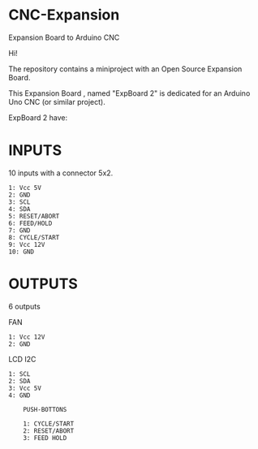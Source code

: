 # CNC-Expansion 
Expansion Board to Arduino CNC

Hi!

The repository contains a miniproject with an Open Source Expansion Board.

This Expansion Board , named "ExpBoard 2" is dedicated for an Arduino Uno CNC (or similar project).

ExpBoard 2 have:

  # INPUTS
  10 inputs with a connector 5x2.
  
    1: Vcc 5V
    2: GND  
    3: SCL
    4: SDA
    5: RESET/ABORT
    6: FEED/HOLD
    7: GND
    8: CYCLE/START
    9: Vcc 12V
    10: GND
  # OUTPUTS
  6 outputs
  
   FAN 
   
    1: Vcc 12V
    2: GND
    
   LCD I2C

    1: SCL
    2: SDA
    3: Vcc 5V
    4: GND
		
		PUSH-BOTTONS
		
		1: CYCLE/START
		2: RESET/ABORT
		3: FEED HOLD
    

